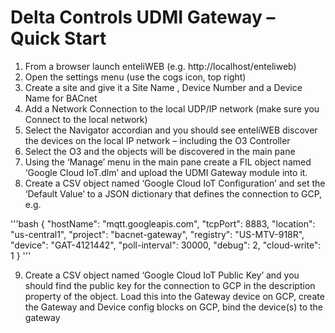 # **Delta Controls UDMI Gateway – Quick Start**

1.	From a browser launch enteliWEB (e.g. http://localhost/enteliweb)
2.	Open the settings menu (use the cogs icon, top right) 
3.	Create a site and give it a Site Name , Device Number and a Device Name for BACnet
4.	Add a Network Connection to the local UDP/IP network (make sure you Connect to the local network)
5.	Select the Navigator accordian and you should see enteliWEB discover the devices on the local IP network – including the O3 Controller
6.	Select the O3 and the objects will be discovered in the main pane
7.	Using the ‘Manage’ menu in the main pane create a FIL object named ‘Google Cloud IoT.dlm’ and upload the UDMI Gateway module into it.
8.	Create a CSV object named ‘Google Cloud IoT Configuration’ and set the ‘Default Value’ to a JSON dictionary that defines the connection to GCP, e.g.

'''bash
    {
       "hostName": "mqtt.googleapis.com",
       "tcpPort": 8883,
       "location": "us-central1",
       "project": "bacnet-gateway",
       "registry": "US-MTV-918R",
       "device": "GAT-4121442",
       "poll-interval": 30000,
       "debug": 2,
       "cloud-write": 1
    }
'''

9.	Create a CSV object named ‘Google Cloud IoT Public Key’ and you should find the public key for the connection to GCP in the description property of the object. Load this into the Gateway device on GCP, create the Gateway and Device config blocks on GCP, bind the device(s) to the gateway


